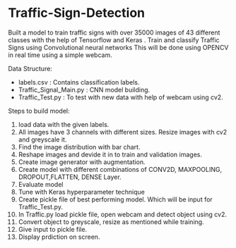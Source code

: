 # Traffic-Sign-Detection
Built a model to train traffic signs with over 35000 images of 43 different classes with the help of Tensorflow and Keras .
Train and classify Traffic Signs using Convolutional neural networks This will be done using OPENCV in real time using a simple webcam.


Data Structure:
- labels.csv : Contains classification labels.
- Traffic_Signal_Main.py : CNN model building.
- Traffic_Test.py : To test with new data with help of webcam using cv2.


Steps to build model:
1. load data with the given labels. 
2. All images have 3 channels with different sizes. Resize images with cv2 and greyscale it.
3. Find the image distribution with bar chart.
4. Reshape images and devide it in to train and validation images.
5. Create image generator with augmentation. 
6. Create model with different combinations of CONV2D, MAXPOOLING, DROPOUT,FLATTEN, DENSE Layer.
7. Evaluate model
8. Tune with Keras hyperparameter technique
9. Create pickle file of best performing model. Which will be input for Traffic_Test.py.
10. In Traffic.py load pickle file, open webcam and detect object using cv2.
11. Convert object to greyscale, resize as mentioned while training.
12. Give input to pickle file.
13. Display prdiction on screen.



